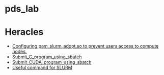 # pds_lab

# Heracles
- [Configuring pam_slurm_adopt.so to prevent users access to compute nodes.](https://github.com/trungmanhhuynh/pds_lab/blob/master/pam_slurm_adopt.md)
- [Submit_C_program_using_sbatch](https://github.com/trungmanhhuynh/pds_lab/blob/master/submit_C_program_using_sbatch.md)
- [Submit_CUDA_program_using_sbatch](https://github.com/trungmanhhuynh/pds_lab/blob/master/submit_CUDA_program_using_sbatch.md)
- [Useful command for SLURM](https://github.com/trungmanhhuynh/pds_lab/blob/master/Useful_command_for_SLURM.md)
